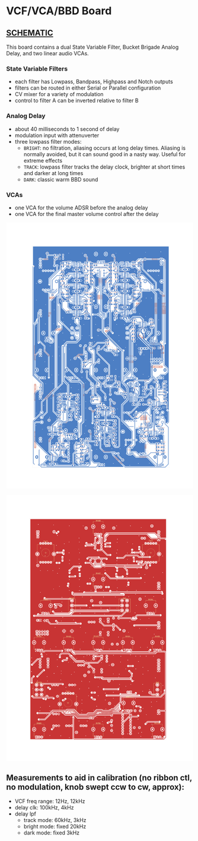 # VCF/VCA/BBD Board

## [SCHEMATIC](https://github.com/JordanAceto/josh_Ox_ribbon_synth/blob/master/circuit_boards/VCF_VCA_BBD_board/docs/VCF_VCA_BBD_board-schematic.pdf)

This board contains a dual State Variable Filter, Bucket Brigade Analog Delay, and two linear audio VCAs.

### State Variable Filters
- each filter has Lowpass, Bandpass, Highpass and Notch outputs
- filters can be routed in either Serial or Parallel configuration
- CV mixer for a variety of modulation
- control to filter A can be inverted relative to filter B

### Analog Delay
- about 40 milliseconds to 1 second of delay
- modulation input with attenuverter
- three lowpass filter modes:
    - `BRIGHT`: no filtration, aliasing occurs at long delay times. Aliasing is normally avoided, but it can sound good in a nasty way. Useful for extreme effects
    - `TRACK`: lowpass filter tracks the delay clock, brighter at short times and darker at long times
    - `DARK`: classic warm BBD sound

### VCAs
- one VCA for the volume ADSR before the analog delay
- one VCA for the final master volume control after the delay

![pcb render](docs/2D/VCF_VCA_BBD_board_back.svg "pcb render")

![pcb render](docs/2D/VCF_VCA_BBD_board_front.svg "pcb render")


## Measurements to aid in calibration (no ribbon ctl, no modulation, knob swept ccw to cw, approx):
- VCF freq range: 12Hz, 12kHz
- delay clk: 100kHz, 4kHz
- delay lpf
    - track mode: 60kHz, 3kHz
    - bright mode: fixed 20kHz
    - dark mode: fixed 3kHz
